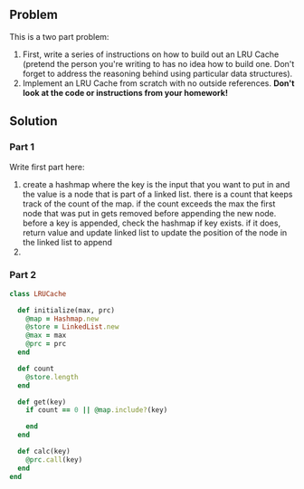 ## Problem
This is a two part problem:
1. First, write a series of instructions on how to build out an LRU Cache (pretend
the person you're writing to has no idea how to build one. Don't forget to address
the reasoning behind using particular data structures).
2. Implement an LRU Cache from scratch with no outside references. **Don't look
at the code or instructions from your homework!**

## Solution

### Part 1
Write first part here:
1. create a hashmap where the key is the input that you want to put in and the value is a node that is part of a linked list.  there is a count that keeps track of the count of the map.  if the count exceeds the max the first node that was put in gets removed before appending the new node. before a key is appended, check the hashmap if key exists. if it does, return value and update linked list to update the position of the node in the linked list to append
2.

### Part 2
```ruby
class LRUCache

  def initialize(max, prc)
    @map = Hashmap.new
    @store = LinkedList.new
    @max = max
    @prc = prc
  end

  def count
    @store.length
  end

  def get(key)
    if count == 0 || @map.include?(key)

    end
  end

  def calc(key)
    @prc.call(key)
  end
end
```
